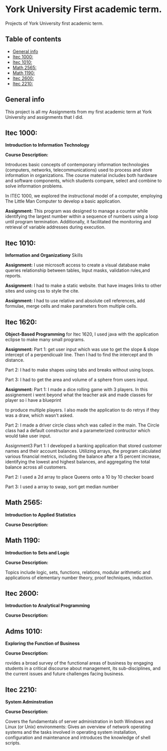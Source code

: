 # York University First academic term.
Projects of York University first academic term.
## Table of contents
* [General info](#general-info)
* [Itec 1000:](#itec-1000)
* [Itec 1010:](#itec-1010)
* [Math 2565:](#Math-2565)
* [Math 1190:](#Math-1190)
* [Itec 2600:](#itec-2600)
* [Itec 2210:](#itec-2210)

## General info 
This project is all my Assignments from my first academic term at York University and assignments that I did.
	
## Itec 1000: 
<b>Introduction to Information Technology</b>
<p ><b> Course Description:</b></p>
<p>Introduces basic concepts of contemporary information technologies (computers, networks, telecommunications) used to process and store information in organizations. The course material includes both hardware and software components, which students compare, select and combine to solve information problems.
</p>
<p>In ITEC 1000, we explored the instructional model of a computer, employing The Little Man Computer to develop a basic application. 
</p>
<p><b>Assignment:</b> This program was designed to manage a counter while identifying the largest number within a sequence of numbers using a loop until program termination. Additionally, it facilitated the monitoring and retrieval of variable addresses during execution.<P>

## Itec 1010:
<b>Information and Organizationy</b>
Skills
<p> <b>Assignment:</b> I use microsoft access to create a visual database make queries relationship between tables, Input masks, validation rules,and reports.</p>

<p><b>Assignment:</b> I had to make a static website. that have images links to other sites and using css to style the cite.</p>

<p><b>Assignment:</b> I had to use relative and absolute cell references, add formulae, merge cells and make parameters from multiple cells.<p>

## Itec 1620:
<b>Object-Based Programming</b>
for Itec 1620, I used java with the application eclipse to make many small programs.

<p><b>Assignment:</b>
  Part 1: get user input which was use to get the slope & slope intercept of a perpendicualr line. Then I had to find the intercept and th distance.<p>
  
 <p> Part 2: I had to make shapes using tabs and breaks without using loops.<p>
  
  <p>Part 3: I had to get the area and volume of a sphere from users input.<p>

<p><b>Assignment:</b>
  Part 1: I made a dice rolling game with 3 players. In this assignement i went beyond what the teacher ask and made classes for player so i have a blueprint<p>
  to produce multiple players. I also made the application to do retrys if they was a draw, which wasn't asked. 
  
  Part 2: I made a driver circle class whch was called in the main. The Circle class had a default constructor and a parameterized contructor which would take user input.

Assignment3
  Part 1: I developed a banking application that stored customer names and their account balances. Utilizing arrays, the program calculated various financial metrics, including the balance after a 15 percent increase, identifying the lowest and highest balances, and aggregating the total balance across all customers.
  
  Part 2: I used a 2d array to place Queens onto a 10 by 10 checker board
  
  Part 3: I used a array  to swap, sort get median number

  ## Math 2565:
  <b>Introduction to Applied Statistics</b>
  <p ><b> Course Description:</b></p>

  ## Math 1190:
  <b>Introduction to Sets and Logic</b>
<p ><b> Course Description:</b></p>
<p>Topics include logic, sets, functions, relations, modular arithmetic and applications of elementary number theory, proof techniques, induction.</p>
	
  ## Itec 2600:
  <b>Introduction to Analytical Programming</b>
<p ><b> Course Description:</b></p>

  ## Adms 1010:
  <b>Exploring the Function of Business</b>
<p ><b> Course Description:</b></p>
<p>rovides a broad survey of the functional areas of business by engaging students in a critical discourse about management, its sub-disciplines, and the current issues and future challenges facing business. </p>

  ## Itec 2210:
  <b>System Adminstration</b>
  <p ><b> Course Description:</b></p>
  <p>Covers the fundamentals of server administration in both Windows and Linux (or Unix) environments: Gives an overview of network operating systems and the tasks involved in operating system installation, configuration and maintenance and introduces the knowledge of shell scripts.</p>
